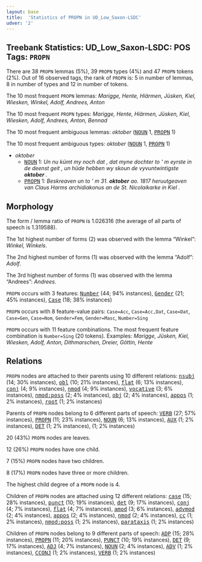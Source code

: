```yaml
---
layout: base
title:  'Statistics of PROPN in UD_Low_Saxon-LSDC'
udver: '2'
---
```


## Treebank Statistics: UD_Low_Saxon-LSDC: POS Tags: `PROPN`

There are 38 `PROPN` lemmas (5%), 39 `PROPN` types (4%) and 47 `PROPN` tokens (2%).
Out of 16 observed tags, the rank of `PROPN` is: 5 in number of lemmas, 8 in number of types and 12 in number of tokens.

The 10 most frequent `PROPN` lemmas: <em>Marigge, Hente, Hiärmen, Jüsken, Kiel, Wiesken, Winkel, Adolf, Andrees, Anton</em>

The 10 most frequent `PROPN` types:  <em>Marigge, Hente, Hiärmen, Jüsken, Kiel, Wiesken, Adolf, Andrees, Anton, Bennad</em>

The 10 most frequent ambiguous lemmas: <em>oktober</em> (<tt><a href="nds_lsdc-pos-NOUN.html">NOUN</a></tt> 1, <tt><a href="nds_lsdc-pos-PROPN.html">PROPN</a></tt> 1)

The 10 most frequent ambiguous types:  <em>oktober</em> (<tt><a href="nds_lsdc-pos-NOUN.html">NOUN</a></tt> 1, <tt><a href="nds_lsdc-pos-PROPN.html">PROPN</a></tt> 1)


* <em>oktober</em>
  * <tt><a href="nds_lsdc-pos-NOUN.html">NOUN</a></tt> 1: <em>Un nu kümt my noch dat , dat myne dochter to ' m eyrste in de deenst geit , un hüde hebben wy skoun de vyvuntwintigste <b>oktober</b> .</em>
  * <tt><a href="nds_lsdc-pos-PROPN.html">PROPN</a></tt> 1: <em>Beskreaven un to ' m 31. <b>oktober</b> ao. 1817 heruutgeaven van Claus Harms archidiakonus an de St. Nicolaikarke in Kiel .</em>

## Morphology

The form / lemma ratio of `PROPN` is 1.026316 (the average of all parts of speech is 1.319588).

The 1st highest number of forms (2) was observed with the lemma “Winkel”: <em>Winkel, Winkels</em>.

The 2nd highest number of forms (1) was observed with the lemma “Adolf”: <em>Adolf</em>.

The 3rd highest number of forms (1) was observed with the lemma “Andrees”: <em>Andrees</em>.

`PROPN` occurs with 3 features: <tt><a href="nds_lsdc-feat-Number.html">Number</a></tt> (44; 94% instances), <tt><a href="nds_lsdc-feat-Gender.html">Gender</a></tt> (21; 45% instances), <tt><a href="nds_lsdc-feat-Case.html">Case</a></tt> (18; 38% instances)

`PROPN` occurs with 8 feature-value pairs: `Case=Acc`, `Case=Acc,Dat`, `Case=Dat`, `Case=Gen`, `Case=Nom`, `Gender=Fem`, `Gender=Masc`, `Number=Sing`

`PROPN` occurs with 11 feature combinations.
The most frequent feature combination is `Number=Sing` (20 tokens).
Examples: <em>Marigge, Jüsken, Kiel, Wiesken, Adolf, Anton, Dithmarschen, Dreier, Göttin, Hente</em>


## Relations

`PROPN` nodes are attached to their parents using 10 different relations: <tt><a href="nds_lsdc-dep-nsubj.html">nsubj</a></tt> (14; 30% instances), <tt><a href="nds_lsdc-dep-obl.html">obl</a></tt> (10; 21% instances), <tt><a href="nds_lsdc-dep-flat.html">flat</a></tt> (6; 13% instances), <tt><a href="nds_lsdc-dep-conj.html">conj</a></tt> (4; 9% instances), <tt><a href="nds_lsdc-dep-nmod.html">nmod</a></tt> (4; 9% instances), <tt><a href="nds_lsdc-dep-vocative.html">vocative</a></tt> (3; 6% instances), <tt><a href="nds_lsdc-dep-nmod-poss.html">nmod:poss</a></tt> (2; 4% instances), <tt><a href="nds_lsdc-dep-obj.html">obj</a></tt> (2; 4% instances), <tt><a href="nds_lsdc-dep-appos.html">appos</a></tt> (1; 2% instances), <tt><a href="nds_lsdc-dep-root.html">root</a></tt> (1; 2% instances)

Parents of `PROPN` nodes belong to 6 different parts of speech: <tt><a href="nds_lsdc-pos-VERB.html">VERB</a></tt> (27; 57% instances), <tt><a href="nds_lsdc-pos-PROPN.html">PROPN</a></tt> (11; 23% instances), <tt><a href="nds_lsdc-pos-NOUN.html">NOUN</a></tt> (6; 13% instances), <tt><a href="nds_lsdc-pos-AUX.html">AUX</a></tt> (1; 2% instances), <tt><a href="nds_lsdc-pos-DET.html">DET</a></tt> (1; 2% instances),  (1; 2% instances)

20 (43%) `PROPN` nodes are leaves.

12 (26%) `PROPN` nodes have one child.

7 (15%) `PROPN` nodes have two children.

8 (17%) `PROPN` nodes have three or more children.

The highest child degree of a `PROPN` node is 4.

Children of `PROPN` nodes are attached using 12 different relations: <tt><a href="nds_lsdc-dep-case.html">case</a></tt> (15; 28% instances), <tt><a href="nds_lsdc-dep-punct.html">punct</a></tt> (10; 19% instances), <tt><a href="nds_lsdc-dep-det.html">det</a></tt> (9; 17% instances), <tt><a href="nds_lsdc-dep-conj.html">conj</a></tt> (4; 7% instances), <tt><a href="nds_lsdc-dep-flat.html">flat</a></tt> (4; 7% instances), <tt><a href="nds_lsdc-dep-amod.html">amod</a></tt> (3; 6% instances), <tt><a href="nds_lsdc-dep-advmod.html">advmod</a></tt> (2; 4% instances), <tt><a href="nds_lsdc-dep-appos.html">appos</a></tt> (2; 4% instances), <tt><a href="nds_lsdc-dep-nmod.html">nmod</a></tt> (2; 4% instances), <tt><a href="nds_lsdc-dep-cc.html">cc</a></tt> (1; 2% instances), <tt><a href="nds_lsdc-dep-nmod-poss.html">nmod:poss</a></tt> (1; 2% instances), <tt><a href="nds_lsdc-dep-parataxis.html">parataxis</a></tt> (1; 2% instances)

Children of `PROPN` nodes belong to 9 different parts of speech: <tt><a href="nds_lsdc-pos-ADP.html">ADP</a></tt> (15; 28% instances), <tt><a href="nds_lsdc-pos-PROPN.html">PROPN</a></tt> (11; 20% instances), <tt><a href="nds_lsdc-pos-PUNCT.html">PUNCT</a></tt> (10; 19% instances), <tt><a href="nds_lsdc-pos-DET.html">DET</a></tt> (9; 17% instances), <tt><a href="nds_lsdc-pos-ADJ.html">ADJ</a></tt> (4; 7% instances), <tt><a href="nds_lsdc-pos-NOUN.html">NOUN</a></tt> (2; 4% instances), <tt><a href="nds_lsdc-pos-ADV.html">ADV</a></tt> (1; 2% instances), <tt><a href="nds_lsdc-pos-CCONJ.html">CCONJ</a></tt> (1; 2% instances), <tt><a href="nds_lsdc-pos-VERB.html">VERB</a></tt> (1; 2% instances)

